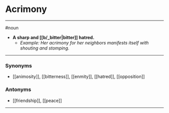 # Acrimony
---
#noun
- **A sharp and [[b/_bitter|bitter]] hatred.**
	- _Example: Her acrimony for her neighbors manifests itself with shouting and stomping._
---
### Synonyms
- [[animosity]], [[bitterness]], [[enmity]], [[hatred]], [[opposition]]
### Antonyms
- [[friendship]], [[peace]]
---
